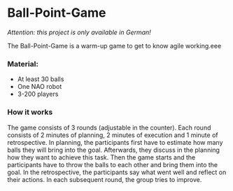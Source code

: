 # Ball-Point-Game

*Attention: this project is only available in German!*

The Ball-Point-Game is a warm-up game to get to know agile working.eee

### Material: 
- At least 30 balls
- One NAO robot
- 3-200 players

### How it works
The game consists of 3 rounds (adjustable in the counter). Each round consists of 2 minutes of planning, 2 minutes of execution and 1 minute of retrospective. 
In planning, the participants first have to estimate how many balls they will bring into the goal. Afterwards, they discuss in the planning how they want to achieve this task. Then the game starts and the participants have to throw the balls to each other and bring them into the goal. In the retrospective, the participants say what went well and reflect on their actions. In each subsequent round, the group tries to improve.
